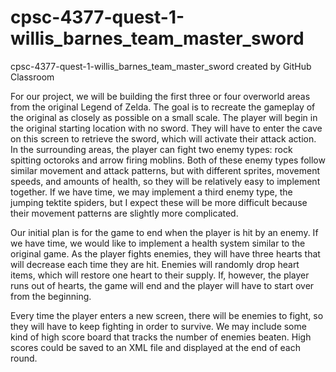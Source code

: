 # cpsc-4377-quest-1-willis_barnes_team_master_sword
cpsc-4377-quest-1-willis_barnes_team_master_sword created by GitHub Classroom

For our project, we will be building the first three or four overworld areas from the original Legend of Zelda. The goal is to recreate the gameplay of the original as closely as possible on a small scale. The player will begin in the original starting location with no sword. They will have to enter the cave on this screen to retrieve the sword, which will activate their attack action. In the surrounding areas, the player can fight two enemy types: rock spitting octoroks and arrow firing moblins. Both of these enemy types follow similar movement and attack patterns, but with different sprites, movement speeds, and amounts of health, so they will be relatively easy to implement together. If we have time, we may implement a third enemy type, the jumping tektite spiders, but I expect these will be more difficult because their movement patterns are slightly more complicated.

Our initial plan is for the game to end when the player is hit by an enemy. If we have time, we would like to implement a health system similar to the original game. As the player fights enemies, they will have three hearts that will decrease each time they are hit. Enemies will randomly drop heart items, which will restore one heart to their supply. If, however, the player runs out of hearts, the game will end and the player will have to start over from the beginning.

Every time the player enters a new screen, there will be enemies to fight, so they will have to keep fighting in order to survive. We may include some kind of high score board that tracks the number of enemies beaten. High scores could be saved to an XML file and displayed at the end of each round.
